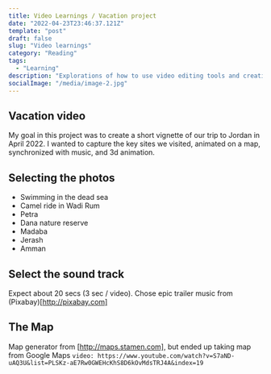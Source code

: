 ```yaml
---
title: Video Learnings / Vacation project
date: "2022-04-23T23:46:37.121Z"
template: "post"
draft: false
slug: "Video learnings"
category: "Reading"
tags:
  - "Learning"
description: "Explorations of how to use video editing tools and creating compelling story lines"
socialImage: "/media/image-2.jpg"
---
```



## Vacation video
My goal in this project was to create a short vignette of our trip to Jordan in April 2022. I wanted to capture the key sites we visited, animated on a map, synchronized with music, and 3d animation.

## Selecting the photos

- Swimming in the dead sea
- Camel ride in Wadi Rum
- Petra
- Dana nature reserve
- Madaba
- Jerash
- Amman

## Select the sound track

Expect about 20 secs (3 sec / video). Chose epic trailer music from (Pixabay)[http://pixabay.com]

## The Map

Map generator from [http://maps.stamen.com], but ended up taking map from Google Maps
`video: https://www.youtube.com/watch?v=S7aND-uAQ3U&list=PLSKz-aE7Rw0GWEHcKhS8D6kOvMdsTRJ4A&index=19`

